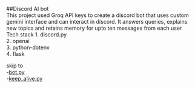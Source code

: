 ##Discord AI bot  
This project used Groq API keys to create a discord bot that uses custom gemini interface and can interact in discord. It answers queries, 
explains new topics and retains memory for upto ten messages from each user  
Tech stack  1. discord.py  
2. openai  
3. python-dotenv  
4. flask  

skip to  
-[bot.py](#boy.py)  
-[keep_alive.py](#keep_alive.py)  

